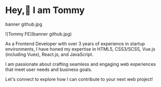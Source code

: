 # Hey,👋 I am **Tommy** 

banner github.jpg

![Tommy FE](banner github.jpg)

As a Frontend Developer with over 3 years of experience in startup environments, I have honed my expertise in HTML5, CSS3/SCSS, Vue.js (including Vuex), React.js, and JavaScript. 

I am passionate about crafting seamless and engaging web experiences that meet user needs and business goals.

Let's connect to explore how I can contribute to your next web project!
